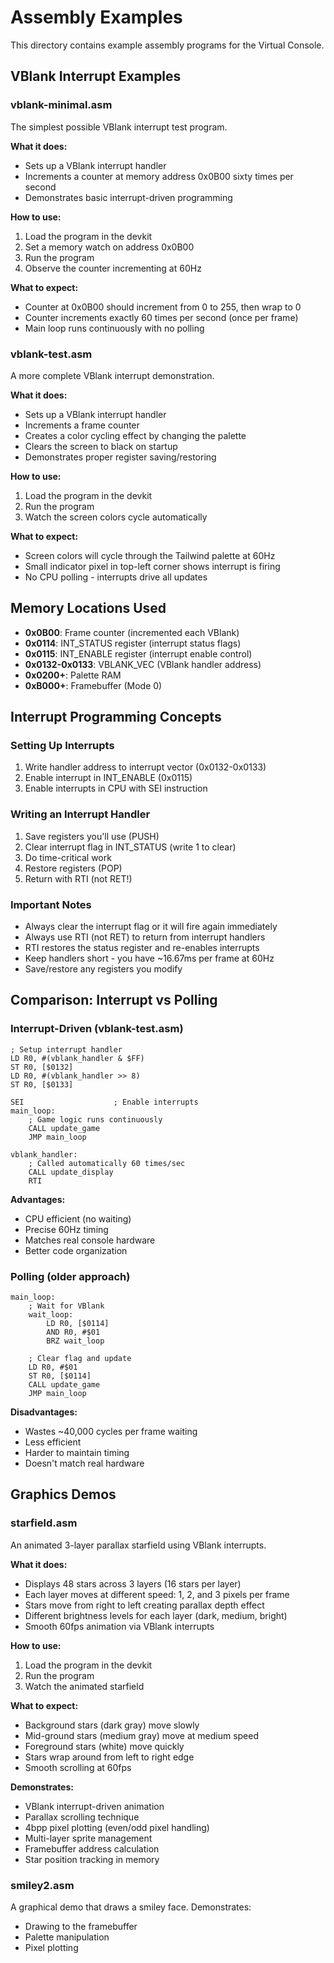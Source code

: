 # Assembly Examples

This directory contains example assembly programs for the Virtual Console.

## VBlank Interrupt Examples

### vblank-minimal.asm
The simplest possible VBlank interrupt test program.

**What it does:**
- Sets up a VBlank interrupt handler
- Increments a counter at memory address 0x0B00 sixty times per second
- Demonstrates basic interrupt-driven programming

**How to use:**
1. Load the program in the devkit
2. Set a memory watch on address 0x0B00
3. Run the program
4. Observe the counter incrementing at 60Hz

**What to expect:**
- Counter at 0x0B00 should increment from 0 to 255, then wrap to 0
- Counter increments exactly 60 times per second (once per frame)
- Main loop runs continuously with no polling

### vblank-test.asm
A more complete VBlank interrupt demonstration.

**What it does:**
- Sets up a VBlank interrupt handler
- Increments a frame counter
- Creates a color cycling effect by changing the palette
- Clears the screen to black on startup
- Demonstrates proper register saving/restoring

**How to use:**
1. Load the program in the devkit
2. Run the program
3. Watch the screen colors cycle automatically

**What to expect:**
- Screen colors will cycle through the Tailwind palette at 60Hz
- Small indicator pixel in top-left corner shows interrupt is firing
- No CPU polling - interrupts drive all updates

## Memory Locations Used

- **0x0B00**: Frame counter (incremented each VBlank)
- **0x0114**: INT_STATUS register (interrupt status flags)
- **0x0115**: INT_ENABLE register (interrupt enable control)
- **0x0132-0x0133**: VBLANK_VEC (VBlank handler address)
- **0x0200+**: Palette RAM
- **0xB000+**: Framebuffer (Mode 0)

## Interrupt Programming Concepts

### Setting Up Interrupts
1. Write handler address to interrupt vector (0x0132-0x0133)
2. Enable interrupt in INT_ENABLE (0x0115)
3. Enable interrupts in CPU with SEI instruction

### Writing an Interrupt Handler
1. Save registers you'll use (PUSH)
2. Clear interrupt flag in INT_STATUS (write 1 to clear)
3. Do time-critical work
4. Restore registers (POP)
5. Return with RTI (not RET!)

### Important Notes
- Always clear the interrupt flag or it will fire again immediately
- Always use RTI (not RET) to return from interrupt handlers
- RTI restores the status register and re-enables interrupts
- Keep handlers short - you have ~16.67ms per frame at 60Hz
- Save/restore any registers you modify

## Comparison: Interrupt vs Polling

### Interrupt-Driven (vblank-test.asm)
```assembly
; Setup interrupt handler
LD R0, #(vblank_handler & $FF)
ST R0, [$0132]
LD R0, #(vblank_handler >> 8)
ST R0, [$0133]

SEI                    ; Enable interrupts
main_loop:
    ; Game logic runs continuously
    CALL update_game
    JMP main_loop

vblank_handler:
    ; Called automatically 60 times/sec
    CALL update_display
    RTI
```

**Advantages:**
- CPU efficient (no waiting)
- Precise 60Hz timing
- Matches real console hardware
- Better code organization

### Polling (older approach)
```assembly
main_loop:
    ; Wait for VBlank
    wait_loop:
        LD R0, [$0114]
        AND R0, #$01
        BRZ wait_loop

    ; Clear flag and update
    LD R0, #$01
    ST R0, [$0114]
    CALL update_game
    JMP main_loop
```

**Disadvantages:**
- Wastes ~40,000 cycles per frame waiting
- Less efficient
- Harder to maintain timing
- Doesn't match real hardware

## Graphics Demos

### starfield.asm
An animated 3-layer parallax starfield using VBlank interrupts.

**What it does:**
- Displays 48 stars across 3 layers (16 stars per layer)
- Each layer moves at different speed: 1, 2, and 3 pixels per frame
- Stars move from right to left creating parallax depth effect
- Different brightness levels for each layer (dark, medium, bright)
- Smooth 60fps animation via VBlank interrupts

**How to use:**
1. Load the program in the devkit
2. Run the program
3. Watch the animated starfield

**What to expect:**
- Background stars (dark gray) move slowly
- Mid-ground stars (medium gray) move at medium speed
- Foreground stars (white) move quickly
- Stars wrap around from left to right edge
- Smooth scrolling at 60fps

**Demonstrates:**
- VBlank interrupt-driven animation
- Parallax scrolling technique
- 4bpp pixel plotting (even/odd pixel handling)
- Multi-layer sprite management
- Framebuffer address calculation
- Star position tracking in memory

### smiley2.asm
A graphical demo that draws a smiley face. Demonstrates:
- Drawing to the framebuffer
- Palette manipulation
- Pixel plotting
